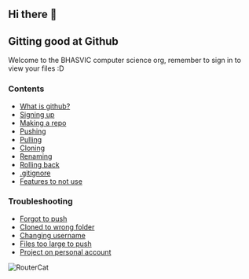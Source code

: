 ## Hi there 👋
## Gitting good at Github

Welcome to the BHASVIC computer science org, remember to sign in to view your files :D

### Contents
- [What is github?](https://github.com/BHASVIC-CompSci/.github/blob/main/profile/Guides/whatIsGithub.md)
- [Signing up](https://github.com/BHASVIC-CompSci/.github/blob/main/profile/Guides/signingUp.md)
- [Making a repo](https://github.com/BHASVIC-CompSci/.github/blob/main/profile/Guides/makingRepo.md)
- [Pushing](https://github.com/BHASVIC-CompSci/.github/blob/main/profile/Guides/pushing.md)
- [Pulling](https://github.com/BHASVIC-CompSci/.github/blob/main/profile/Guides/pulling.md)
- [Cloning](https://github.com/BHASVIC-CompSci/.github/blob/main/profile/Guides/cloning.md)
- [Renaming](https://github.com/BHASVIC-CompSci/.github/blob/main/profile/Guides/renaming.md)
- [Rolling back](https://github.com/BHASVIC-CompSci/.github/blob/main/profile/Guides/rollingBack.md)
- [.gitignore](https://github.com/BHASVIC-CompSci/.github/blob/main/profile/Guides/gitignore.md)
- [Features to not use](https://github.com/BHASVIC-CompSci/.github/blob/main/profile/Guides/featuresNotUse.md)

### Troubleshooting
- [Forgot to push](https://github.com/BHASVIC-CompSci/.github/blob/main/profile/Troubleshooting/forgotPush.md)
- [Cloned to wrong folder](https://github.com/BHASVIC-CompSci/.github/blob/main/profile/Troubleshooting/moveLocalRepository.md)
- [Changing username](https://github.com/BHASVIC-CompSci/.github/blob/main/profile/Troubleshooting/changeUsername.md)
- [Files too large to push](https://github.com/BHASVIC-CompSci/.github/blob/main/profile/Troubleshooting/filesTooLarge.md)
- [Project on personal account](https://github.com/BHASVIC-CompSci/.github/blob/main/profile/Troubleshooting/personalAccount.md)


<!--
### Old

### Getting started

Here is information for you on how to use Github in college. Please **read the information below carefully** as it may differ from what you've done before. Following this is important to make sure we can maintain your accounts.

### Test links
[Checking out](Guides/checkingOut.md)

### Username / Repository names

#### Username
Please make sure your username fits the pattern of 'BHASVIC-{CollegeUsername}, EG: BHASVIC-JonathanAnderson21 (Write your username in without the dot). We need this written exactly in this format so check it carefully. If you need to change it you can find the change username button [here](https://github.com/settings/admin)

#### Naming repositories

Firstly make sure you are making the repository inside the BHASVIC org and not on your personal profile. This means your teacher will be able to access it without you having to invite them individually and you can easily invite team members to work with. You can find a direct link to do that [here](https://github.com/organizations/BHASVIC-CompSci/repositories/new)


Each repository needs to follow the pattern of '{CollegeUsername}-{What the repository is for}, EG: "bsanders-CChapters" (Write your username in without the dot). Repositories must have your username written beforehand for our system to recognise them. Please make sure that **repository names are sensible** to help you and us identify what they're for (not "Code" or "andjksadjsakjd").

### Tips for repositories
- Create your repository in the same folder your project is currently in, it'll then automatically add all your existing files
- When making a new repository there's an option for .gitignore, make sure to use this! Just choose the language your project is in (e.g. unity)
- If your repository is in the wrong place you can fix this by copying and pasting the .git file and folder (which is hidden) into the right place, more details [here](https://stackoverflow.com/questions/11384928/change-git-repository-directory-location)

### Tutorials
Before starting please watch and follow the instructions in this [tutorial video](https://youtu.be/ci3W1T88mzw)

For details on how github works overall, an overview of what you need to know and step by step instructions see [Tim's Quick and Dirty Github Guide](https://bhasvic.sharepoint.com/:b:/s/BHA_Subjects_CSC/EVP8CAnDv7JDjCWpo6lepxIBf4STZ8b24-5bvfcQPwzZkw?e=Gb2Sfm) 

You can view the full github documentation [here](https://docs.github.com/en) for tutorials on how to get started, and can find the Hello World project [here](https://docs.github.com/en/get-started/quickstart/hello-world).

 Don't worry about getting too in depth with things like branches and merges at the start, as long as you know how to create repositories and use them locally. The easiest way to do this is with [Github Desktop](https://docs.github.com/en/desktop/installing-and-configuring-github-desktop/overview/getting-started-with-github-desktop).

-->

![RouterCat](https://user-images.githubusercontent.com/117088088/199063633-6460322c-0f03-4dc6-9cf2-282b245dcaa2.png)
